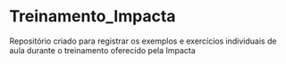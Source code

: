 # Treinamento_Impacta
Repositório criado para registrar os exemplos e exercícios individuais de aula durante o treinamento oferecido pela Impacta
